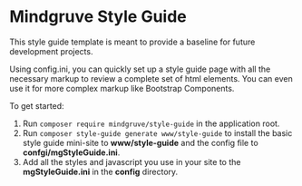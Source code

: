 # Mindgruve Style Guide

This style guide template is meant to provide a baseline for future development projects.

Using config.ini, you can quickly set up a style guide page with all the necessary markup to review a complete set of
html elements. You can even use it for more complex markup like Bootstrap Components.

To get started:

1. Run `composer require mindgruve/style-guide` in the application root.
2. Run `composer style-guide generate www/style-guide` to install the basic style guide mini-site to __www/style-guide__ and the config file to __confgi/mgStyleGuide.ini__.
3. Add all the styles and javascript you use in your site to the __mgStyleGuide.ini__ in the __config__ directory.